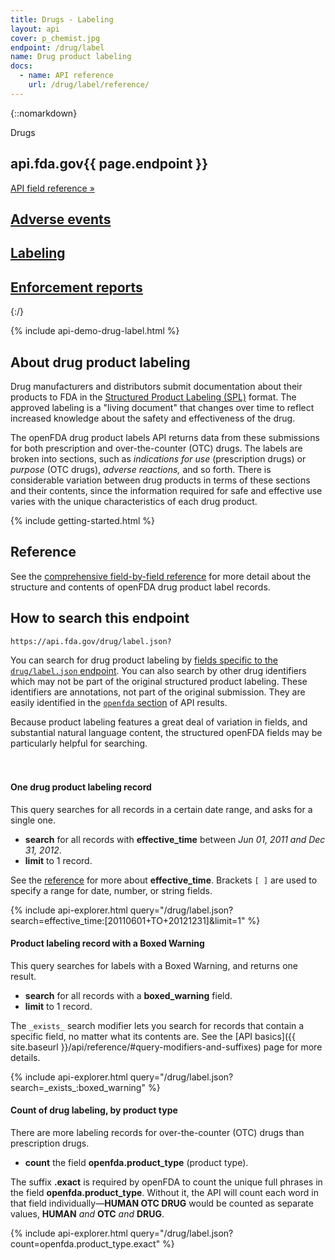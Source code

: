 ```yaml
---
title: Drugs - Labeling
layout: api
cover: p_chemist.jpg
endpoint: /drug/label
name: Drug product labeling
docs:
  - name: API reference
    url: /drug/label/reference/
---
```

{::nomarkdown}
<section class="content-heading api {% if page.cover %}cover{% endif %}" style="background-image:url('{{ site.baseurl }}/assets/img/{{ page.cover }}');">
  <div class="content-heading-text">
    <div class="content-heading-title">
      Drugs
    </div>
    <h1><span class="faded">api.fda.gov</span>{{ page.endpoint }}</h1>
    <a href="{{ site.baseurl }}{{ page.endpoint }}/reference/" class="api-nav">API field reference »</a>
  </div>
</section>

<div class="row tabs">
  <div class="col-sm-4 tab"><h2><a href="{{ site.baseurl }}/drug/event/">Adverse events</a></h2></div>
  <div class="col-sm-4 tab selected"><h2><a href="{{ site.baseurl }}/drug/label/">Labeling</a></h2></div>
  <div class="col-sm-4 tab"><h2><a href="{{ site.baseurl }}/drug/enforcement/">Enforcement reports</a></h2></div>
</div>
{:/}

{% include api-demo-drug-label.html %}

<section id="endpoint">

## About drug product labeling

Drug manufacturers and distributors submit documentation about their products to FDA in the <a href="http://labels.fda.gov/">Structured Product Labeling (SPL)</a> format. The approved labeling is a &quot;living document&quot; that changes over time to reflect increased knowledge about the safety and effectiveness of the drug.

The openFDA drug product labels API returns data from these submissions for both prescription and over-the-counter (OTC) drugs. The labels are broken into sections, such as <em>indications for use</em> (prescription drugs) or <em>purpose</em> (OTC drugs), <em>adverse reactions,</em> and so forth. There is considerable variation between drug products in terms of these sections and their contents, since the information required for safe and effective use varies with the unique characteristics of each drug product.

{% include getting-started.html %}

## Reference

See the <a href="reference/">comprehensive field-by-field reference</a> for more detail about the structure and contents of openFDA drug product label records.

## How to search this endpoint

    https://api.fda.gov/drug/label.json?

You can search for drug product labeling by <a href="reference/">fields specific to the `drug/label.json` endpoint</a>. You can also search by other drug identifiers which may not be part of the original structured product labeling. These identifiers are annotations, not part of the original submission. They are easily identified in the <a href="{{ site.baseurl }}/api/reference/#openfda-fields">`openfda` section</a> of API results.

Because product labeling features a great deal of variation in fields, and substantial natural language content, the structured openFDA fields may be particularly helpful for searching.

<div class="api-explorer" style="margin-top: 7ex">
<div class="query">
<h4 class="query-title">One drug product labeling record</h4>
<div class="query-description">This query searches for all records in a certain date range, and asks for a single one.

 - **search** for all records with **effective_time** between *Jun 01, 2011 and Dec 31, 2012*.
 - **limit** to 1 record.

See the [reference](reference/) for more about **effective_time**. Brackets `[ ]` are used to specify a range for date, number, or string fields.
</div>
</div>
<div class="explorer">
{% include api-explorer.html query="/drug/label.json?search=effective_time:[20110601+TO+20121231]&limit=1" %}
</div>
</div>

<div class="api-explorer">
<div class="query">
<h4 class="query-title">Product labeling record with a Boxed Warning</h4>
<div class="query-description">This query searches for labels with a Boxed Warning, and returns one result.

 - **search** for all records with a **boxed_warning** field.
 - **limit** to 1 record.

The `_exists_` search modifier lets you search for records that contain a specific field, no matter what its contents are. See the [API basics]({{ site.baseurl }}/api/reference/#query-modifiers-and-suffixes) page for more details.
</div>
</div>
<div class="explorer">
{% include api-explorer.html query="/drug/label.json?search=_exists_:boxed_warning" %}
</div>
</div>

<div class="api-explorer">
<div class="query">
<h4 class="query-title">Count of drug labeling, by product type</h4>
<div class="query-description">There are more labeling records for over-the-counter (OTC) drugs than prescription drugs. 

 - **count** the field **openfda.product_type** (product type).

The suffix **.exact** is required by openFDA to count the unique full phrases in the field **openfda.product_type**. Without it, the API will count each word in that field individually—**HUMAN OTC DRUG** would be counted as separate values, **HUMAN** *and* **OTC** *and* **DRUG**.
</div>
<!-- <svg class="chart"></svg> -->
</div>
<div class="explorer">
{% include api-explorer.html query="/drug/label.json?count=openfda.product_type.exact" %}
</div>
</div>

</section>